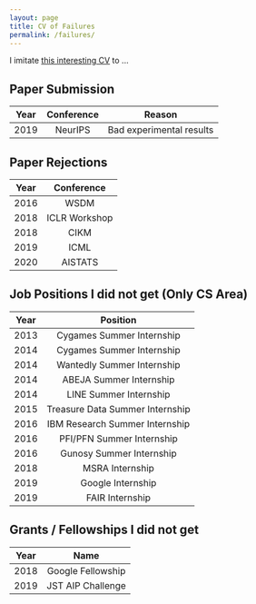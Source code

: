 ```yaml
---
layout: page
title: CV of Failures
permalink: /failures/
---
```


I imitate [this interesting CV](https://www.princeton.edu/~joha/Johannes_Haushofer_CV_of_Failures.pdf) to ...

## Paper Submission

| **Year**  | **Conference** |         **Reason**       |
|:---------:|:--------------:|:------------------------:|
|  2019     |   NeurIPS      | Bad experimental results |

## Paper Rejections

| **Year**  | **Conference** |
|:---------:|:--------------:|
|  2016     | WSDM           |
|  2018     | ICLR Workshop  |
|  2018     | CIKM           |
|  2019     | ICML           |
|  2020     | AISTATS        |

## Job Positions I did not get (Only CS Area)

| **Year**  |          **Position**           |
|:---------:|:-------------------------------:|
| 2013      |       Cygames Summer Internship |
| 2014      |       Cygames Summer Internship |
| 2014      |      Wantedly Summer Internship |
| 2014      |         ABEJA Summer Internship |
| 2014      |          LINE Summer Internship |
| 2015      | Treasure Data Summer Internship |
| 2016      | IBM Research  Summer Internship |
| 2016      |       PFI/PFN Summer Internship |
| 2016      |        Gunosy Summer Internship |
| 2018      |                 MSRA Internship |
| 2019      |               Google Internship |
| 2019      |                 FAIR Internship |

## Grants / Fellowships I did not get

| **Year** |     **Name**      |
|:--------:|:-----------------:|
|   2018   | Google Fellowship |
|   2019   | JST AIP Challenge |
